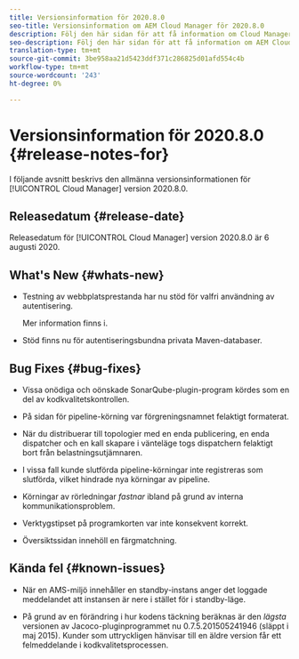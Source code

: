 ```yaml
---
title: Versionsinformation för 2020.8.0
seo-title: Versionsinformation om AEM Cloud Manager för 2020.8.0
description: Följ den här sidan för att få information om Cloud Manager version 2020.8.0
seo-description: Följ den här sidan för att få information om AEM Cloud Manager version 2020.8.0
translation-type: tm+mt
source-git-commit: 3be958aa21d5423ddf371c286825d01afd554c4b
workflow-type: tm+mt
source-wordcount: '243'
ht-degree: 0%

---
```


# Versionsinformation för 2020.8.0 {#release-notes-for}

I följande avsnitt beskrivs den allmänna versionsinformationen för [!UICONTROL Cloud Manager] version 2020.8.0.

## Releasedatum {#release-date}

Releasedatum för [!UICONTROL Cloud Manager] version 2020.8.0 är 6 augusti 2020.

## What&#39;s New {#whats-new}

* Testning av webbplatsprestanda har nu stöd för valfri användning av autentisering.

   Mer information finns i.

* Stöd finns nu för autentiseringsbundna privata Maven-databaser.

## Bug Fixes {#bug-fixes}

* Vissa onödiga och oönskade SonarQube-plugin-program kördes som en del av kodkvalitetskontrollen.

* På sidan för pipeline-körning var förgreningsnamnet felaktigt formaterat.

* När du distribuerar till topologier med en enda publicering, en enda dispatcher och en kall skapare i vänteläge togs dispatchern felaktigt bort från belastningsutjämnaren.

* I vissa fall kunde slutförda pipeline-körningar inte registreras som slutförda, vilket hindrade nya körningar av pipeline.

* Körningar av rörledningar *fastnar* ibland på grund av interna kommunikationsproblem.

* Verktygstipset på programkorten var inte konsekvent korrekt.

* Översiktssidan innehöll en färgmatchning.

## Kända fel {#known-issues}

* När en AMS-miljö innehåller en standby-instans anger det loggade meddelandet att instansen är nere i stället för i standby-läge.

* På grund av en förändring i hur kodens täckning beräknas är den _lägsta_ versionen av Jacoco-pluginprogrammet nu 0.7.5.201505241946 (släppt i maj 2015). Kunder som uttryckligen hänvisar till en äldre version får ett felmeddelande i kodkvalitetsprocessen.
